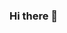 ### Hi there 👋

<!--
**marcpires/marcpires** is a ✨ _special_ ✨ repository because its `README.md` (this file) appears on your GitHub profile.

<img src="https://github-readme-stats.vercel.app/api?username=marcpires&show_icons=true
>(https://github.com/anuraghazra/github-readme-stats)


Here are some ideas to get you started:

- 🔭 DevOps
- 🌱 Datascience
- 👯 AIOps/MLOps
- 🤔 I’m looking for help with ...
- 💬 Ask me about ...
- 📫 How to reach me: ...
- 😄 Pronouns: ...
- ⚡ Fun fact: ...
-->
